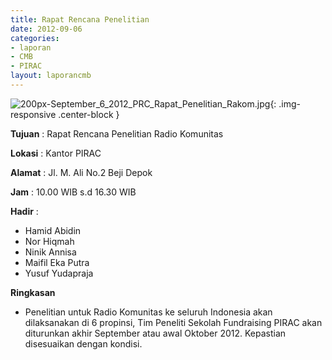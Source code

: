 ```yaml
---
title: Rapat Rencana Penelitian
date: 2012-09-06
categories:
- laporan
- CMB
- PIRAC
layout: laporancmb
---
```


![200px-September_6_2012_PRC_Rapat_Penelitian_Rakom.jpg](/uploads/200px-September_6_2012_PRC_Rapat_Penelitian_Rakom.jpg){: .img-responsive .center-block }


**Tujuan** : Rapat Rencana Penelitian Radio Komunitas 

**Lokasi** : Kantor PIRAC 

**Alamat** : Jl. M. Ali No.2 Beji Depok 

**Jam** : 10.00 WIB s.d 16.30 WIB 

**Hadir** :
* Hamid Abidin
* Nor Hiqmah
* Ninik Annisa
* Maifil Eka Putra
* Yusuf Yudapraja

**Ringkasan**  
* Penelitian untuk Radio Komunitas ke seluruh Indonesia akan dilaksanakan di 6 propinsi, Tim Peneliti Sekolah Fundraising PIRAC akan diturunkan akhir September atau awal Oktober 2012. Kepastian disesuaikan dengan kondisi.
